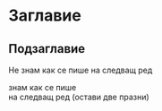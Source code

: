 # Заглавие
## Подзаглавие

Не знам как се пише 
на следващ ред


знам как се пише  
на следващ ред
(остави две празни)
